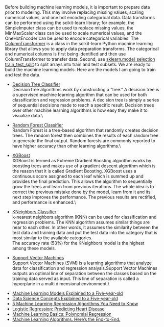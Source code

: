 Before building machine learning models, it is important to prepare data prior to modeling. This may involve replacing missing values, scaling numerical values, and one hot encoding categorical data. Data transforms can be performed using the scikit-learn library; for example, the SimpleImputer class can be used to replace missing values, the MinMaxScaler class can be used to scale numerical values, and the OneHotEncoder can be used to encode categorical variables. The [ColumnTransformer](https://scikit-learn.org/stable/modules/generated/sklearn.compose.ColumnTransformer.html) is a class in the scikit-learn Python machine learning library that allows you to apply data preparation transforms. The categorical and numerical columns is first being identified and then use ColumnTransformer to transfer data. Second, use [sklearn.model_selection train_test_split](https://scikit-learn.org/stable/modules/generated/sklearn.model_selection.train_test_split.html) to split arrays into train and test subsets. We are ready to build the machine learning models. Here are the models I am going to train and test the data.
 
* [Decision Tree Classifier](https://scikit-learn.org/stable/modules/generated/sklearn.tree.DecisionTreeClassifier.html#sklearn.tree.DecisionTreeClassifier) \
Decision tree algorithms work by constructing a “tree.” A decision tree is a supervised machine learning algorithm that can be used for both classification and regression problems. A decision tree is simply a series of sequential decisions made to reach a specific result. Decision trees over other machine learning algorithms is how easy they make it to visualize data.\



* [Random Forest Classifier](https://scikit-learn.org/stable/modules/generated/sklearn.ensemble.RandomForestClassifier.html)\
Random Forest is a tree-based algorithm that randomly creates decision trees. The random forest then combines the results of each random tree to generate the final output. Random forests are commonly reported to have higher accuracy than other learning algorithms.\



* [XGBoost](https://xgboost.readthedocs.io/en/latest/)\
XGBoost is termed as Extreme Gradient Boosting algorithm works by boosting trees and makes use of a gradient descent algorithm which is the reason that it is called Gradient Boosting. XGBoost uses a continuous score assigned to each leaf which is summed up and provides the final prediction. This allows the algorithm to sequentially grow the trees and learn from previous iterations. The whole idea is to correct the previous mistake done by the model, learn from it and its next step improves the performance. The previous results are rectified, and performance is enhanced.\


* [KNeighbors Classifier](https://scikit-learn.org/stable/modules/generated/sklearn.neighbors.KNeighborsClassifier.html)\
k-nearest neighbors algorithm (KNN) can be used for classification and regression problems. The KNN algorithm assumes similar things are near to each other. In other words, it assumes the similarity between the test data and training data and put the test data into the category that is most similar to the available categories.\
The accuracy rate (53%) for the KNeighbors model is the highest among these models. 



* [Support Vector Machines](https://scikit-learn.org/stable/modules/svm.html)\
Support Vector Machines (SVM) is a learning algorithms that analyze data for classification and regression analysis.Support Vector Machines outputs an optimal line of separation between the classes based on the training data served as input. This line of separation is called a hyperplane in a multi dimensional environment.\


- [Machine Learning Models Explained to a Five-year-old](https://towardsdatascience.com/machine-learning-models-explained-to-a-five-year-old-f2f540d9dcea)
- [Data Science Concepts Explained to a Five-year-old](https://towardsdatascience.com/data-science-concepts-explained-to-a-five-year-old-ad440c7b3cbd)
- [5 Machine Learning Regression Algorithms You Need to Know](https://medium.com/analytics-vidhya/5-regression-algorithms-you-need-to-know-theory-implementation-37993382122d)
- [Logistic Regression: Predicting Heart Disease](https://medium.com/@pratikkumar_44281/predicting-heart-disease-using-logistic-regression-choosing-optimal-threshold-value-to-build-d0185f095844)
- [Machine Learning Basics: Polynomial Regression](https://towardsdatascience.com/machine-learning-basics-polynomial-regression-3f9dd30223d1)
- [Machine Learning Algorithms. Here’s the End-to-End.](https://towardsdatascience.com/machine-learning-algorithms-heres-the-end-to-end-a5f2f479d1ef)
